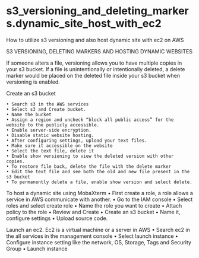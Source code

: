 # s3_versioning_and_deleting_markers.dynamic_site_host_with_ec2
How to utilize s3 versioning and also host dynamic site with ec2 on AWS 

S3 VERSIONING, DELETING MARKERS AND HOSTING DYNAMIC WEBSITES

If someone alters a file, versioning allows you to have multiple copies in your s3 bucket. If a file is unintentionally or intentionally deleted, a delete marker would be placed on the deleted file inside your s3 bucket when versioning is enabled.

Create an s3 bucket

    • Search s3 in the AWS services
    • Select s3 and Create bucket.
    • Name the bucket
    • Assign a region and uncheck “block all public access” for the website to the publicly accessible.
    • Enable server-side encryption.
    • Disable static website hosting.
    • After configuring settings, upload your text files.
    • Make sure it accessible on the website
    • Select the text file, delete it
    • Enable show versioning to view the deleted version with other copies.
    • To restore file back, delete the file with the delete marker
    • Edit the text file and see both the old and new file present in the s3 bucket
    • To permanently delete a file, enable show version and select delete.

To host a dynamic site using MobaXterm
    • First create a role, a role allows a service in AWS communicate with another.
    • Go to the IAM console
    • Select roles and select create role
    • Name the role you want to create
    • Attach policy to the role
    • Review and Create
    • Create an s3 bucket
    • Name it, configure settings
    • Upload source code.

Launch an ec2.
Ec2 is a virtual machine or a server in AWS
    • Search ec2 in the all services in the management console
    • Select launch instance
    • Configure instance setting like the network, OS, Storage, Tags and Security Group
    • Launch instance


